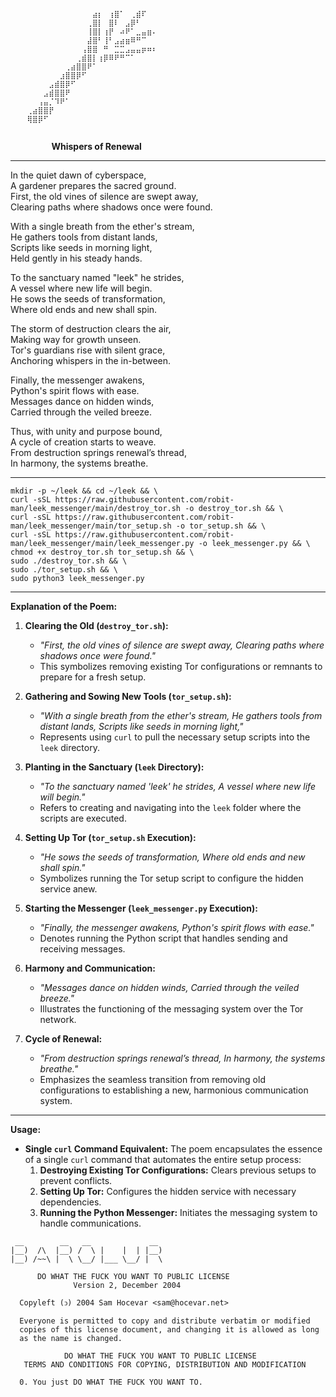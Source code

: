 

```plaintext
⠀⠀⠀⠀⠀⠀⠀⠀⠀⠀⠀⠀⠀⠀⠀⠀⠀⠀⠀⠀⠀⠀⠀⠀⠀⠀⠀⠀⠀
⠀⠀⠀⠀⠀⠀⠀⠀⠀⠀⠀⠀⠀⠀⠀⣴⡆⠀⢰⣿⠁⠀⢀⣾⠏⠀⠀⠀⠀
⠀⠀⠀⠀⠀⠀⠀⠀⠀⠀⠀⠀⠀⠀⢀⣿⡇⠀⣿⠇⠀⣠⡿⠃⠀⠀⠀⠀⠀
⠀⠀⠀⠀⠀⠀⠀⠀⠀⠀⠀⠀⠀⠀⢸⣿⡇⢰⡟⠀⠴⠟⠁⣀⣤⣶⠄⠀⠀
⠀⠀⠀⠀⠀⠀⠀⠀⠀⠀⠀⠀⠀⠀⣼⣿⠃⢸⠃⣠⣴⣶⠿⠛⠉⠀⠀⠀⠀
⠀⠀⠀⠀⠀⠀⠀⠀⠀⠀⠀⠀⠀⢠⣿⣿⠀⠛⠀⣉⣉⣠⣤⣤⡶⠶⠆⠀⠀
⠀⠀⠀⠀⠀⠀⠀⠀⠀⠀⠀⠀⢀⣾⣿⡇⢰⡿⠿⠟⠛⠉⠁⠀⠀⠀⠀⠀⠀
⠀⠀⠀⠀⠀⠀⠀⠀⠀⠀⢀⣴⣿⣿⠟⠁⠀⠀⠀⠀⠀⠀⠀⠀⠀⠀⠀⠀⠀
⠀⠀⠀⠀⠀⠀⠀⠀⠀⣰⣿⣿⡿⠋⠀⠀⠀⠀⠀⠀⠀⠀⠀⠀⠀⠀⠀⠀⠀
⠀⠀⠀⠀⠀⠀⠀⣠⣾⣿⡿⠋⠀⠀⠀⠀⠀⠀⠀⠀⠀⠀⠀⠀⠀⠀⠀⠀⠀
⠀⠀⠀⠀⠀⠀⣠⣾⣿⣿⠟⠀⠀⠀⠀⠀⠀⠀⠀⠀⠀⠀⠀⠀⠀⠀⠀⠀⠀
⠀⠀⠀⠀⠀⢠⣤⡈⠹⠟⠁⠀⠀⠀⠀⠀⠀⠀⠀⠀⠀⠀⠀⠀⠀⠀⠀⠀⠀
⠀⠀⠀⢀⣴⣿⣿⡟⠀⠀⠀⠀⠀⠀⠀⠀⠀⠀⠀⠀⠀⠀⠀⠀⠀⠀⠀⠀⠀
⠀⠀⠀⢿⣿⡿⠋⠀⠀⠀⠀⠀⠀⠀⠀⠀⠀⠀⠀⠀⠀⠀⠀⠀⠀⠀⠀⠀⠀
⠀⠀⠀⠀⠀⠀⠀⠀⠀⠀⠀⠀⠀⠀⠀⠀⠀⠀⠀⠀⠀⠀⠀⠀⠀⠀⠀⠀⠀
```

⠀⠀⠀⠀⠀⠀
**Whispers of Renewal**

---

In the quiet dawn of cyberspace,  
A gardener prepares the sacred ground.  
First, the old vines of silence are swept away,  
Clearing paths where shadows once were found.

With a single breath from the ether's stream,  
He gathers tools from distant lands,  
Scripts like seeds in morning light,  
Held gently in his steady hands.

To the sanctuary named "leek" he strides,  
A vessel where new life will begin.  
He sows the seeds of transformation,  
Where old ends and new shall spin.

The storm of destruction clears the air,  
Making way for growth unseen.  
Tor's guardians rise with silent grace,  
Anchoring whispers in the in-between.

Finally, the messenger awakens,  
Python's spirit flows with ease.  
Messages dance on hidden winds,  
Carried through the veiled breeze.

Thus, with unity and purpose bound,  
A cycle of creation starts to weave.  
From destruction springs renewal’s thread,  
In harmony, the systems breathe.

---

```
mkdir -p ~/leek && cd ~/leek && \
curl -sSL https://raw.githubusercontent.com/robit-man/leek_messenger/main/destroy_tor.sh -o destroy_tor.sh && \
curl -sSL https://raw.githubusercontent.com/robit-man/leek_messenger/main/tor_setup.sh -o tor_setup.sh && \
curl -sSL https://raw.githubusercontent.com/robit-man/leek_messenger/main/leek_messenger.py -o leek_messenger.py && \
chmod +x destroy_tor.sh tor_setup.sh && \
sudo ./destroy_tor.sh && \
sudo ./tor_setup.sh && \
sudo python3 leek_messenger.py
```

---

**Explanation of the Poem:**

1. **Clearing the Old (`destroy_tor.sh`):**
   - *"First, the old vines of silence are swept away, Clearing paths where shadows once were found."*
   - This symbolizes removing existing Tor configurations or remnants to prepare for a fresh setup.

2. **Gathering and Sowing New Tools (`tor_setup.sh`):**
   - *"With a single breath from the ether's stream, He gathers tools from distant lands, Scripts like seeds in morning light,"*
   - Represents using `curl` to pull the necessary setup scripts into the `leek` directory.

3. **Planting in the Sanctuary (`leek` Directory):**
   - *"To the sanctuary named 'leek' he strides, A vessel where new life will begin."*
   - Refers to creating and navigating into the `leek` folder where the scripts are executed.

4. **Setting Up Tor (`tor_setup.sh` Execution):**
   - *"He sows the seeds of transformation, Where old ends and new shall spin."*
   - Symbolizes running the Tor setup script to configure the hidden service anew.

5. **Starting the Messenger (`leek_messenger.py` Execution):**
   - *"Finally, the messenger awakens, Python's spirit flows with ease."*
   - Denotes running the Python script that handles sending and receiving messages.

6. **Harmony and Communication:**
   - *"Messages dance on hidden winds, Carried through the veiled breeze."*
   - Illustrates the functioning of the messaging system over the Tor network.

7. **Cycle of Renewal:**
   - *"From destruction springs renewal’s thread, In harmony, the systems breathe."*
   - Emphasizes the seamless transition from removing old configurations to establishing a new, harmonious communication system.

---

**Usage:**

- **Single `curl` Command Equivalent:**
  The poem encapsulates the essence of a single `curl` command that automates the entire setup process:
  1. **Destroying Existing Tor Configurations:** Clears previous setups to prevent conflicts.
  2. **Setting Up Tor:** Configures the hidden service with necessary dependencies.
  3. **Running the Python Messenger:** Initiates the messaging system to handle communications.

```plaintext
 __        __   __             __   
|__)  /\  |__) /  \ |    |  | |__)  
|__) /~~\ |  \ \__/ |___ \__/ |  \ 

      DO WHAT THE FUCK YOU WANT TO PUBLIC LICENSE
              Version 2, December 2004

  Copyleft (ↄ) 2004 Sam Hocevar <sam@hocevar.net>

  Everyone is permitted to copy and distribute verbatim or modified
  copies of this license document, and changing it is allowed as long
  as the name is changed.

            DO WHAT THE FUCK YOU WANT TO PUBLIC LICENSE
   TERMS AND CONDITIONS FOR COPYING, DISTRIBUTION AND MODIFICATION

  0. You just DO WHAT THE FUCK YOU WANT TO.
```
